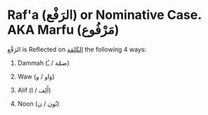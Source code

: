 # Raf'a (الرَفْع) or Nominative Case. AKA Marfu (مَرْفُوع)

الرَفْع is Reflected on [الكَلِمَة](/reference/nahw/kalimah) the following 4 ways: 

1. Dammah  (ضمّة / ـُ)

2. Waw (وَاو / و)

3. Alif (أَلِف / ا)

4. Noon (نُون / ن)

